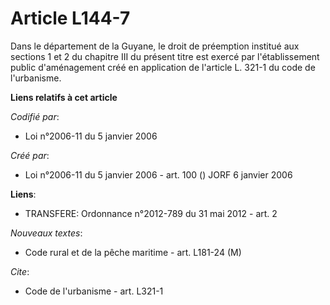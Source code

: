 # Article L144-7

Dans le département de la Guyane, le droit de préemption institué aux sections 1 et 2 du chapitre III du présent titre est
exercé par l'établissement public d'aménagement créé en application de l'article L. 321-1 du code de l'urbanisme.

**Liens relatifs à cet article**

_Codifié par_:

  - Loi n°2006-11 du 5 janvier 2006

_Créé par_:

  - Loi n°2006-11 du 5 janvier 2006 - art. 100 () JORF 6 janvier 2006

**Liens**:

  - TRANSFERE: Ordonnance n°2012-789 du 31 mai 2012 - art. 2

_Nouveaux textes_:

  - Code rural et de la pêche maritime - art. L181-24 (M)

_Cite_:

  - Code de l'urbanisme - art. L321-1
